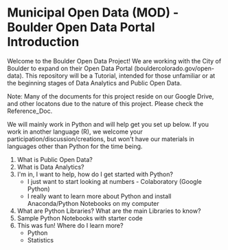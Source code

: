 # Municipal Open Data (MOD) - Boulder Open Data Portal Introduction 
Welcome to the Boulder Open Data Project! We are working with the City of Boulder to expand on their Open Data Portal (bouldercolorado.gov/open-data). This repository will be a Tutorial, intended for those unfamiliar or at the beginning stages of Data Analytics and Public Open Data.

Note: Many of the documents for this project reside on our Google Drive, and other locatons due to the nature of this project. Please check the Reference_Doc.

We will mainly work in Python and will help get you set up below. If you work in another language (R), we welcome your participation/discussion/creations, but won't have our materials in languages other than Python for the time being.

1. What is Public Open Data?
2. What is Data Analytics?
3. I'm in, I want to help, how do I get started with Python?
    - I just want to start looking at numbers - Colaboratory (Google Python)
    - I really want to learn more about Python and install Anaconda/Python Notebooks on my computer
4. What are Python Libraries? What are the main Libraries to know?
5. Sample Python Notebooks with starter code
6. This was fun! Where do I learn more?
    - Python
    - Statistics
